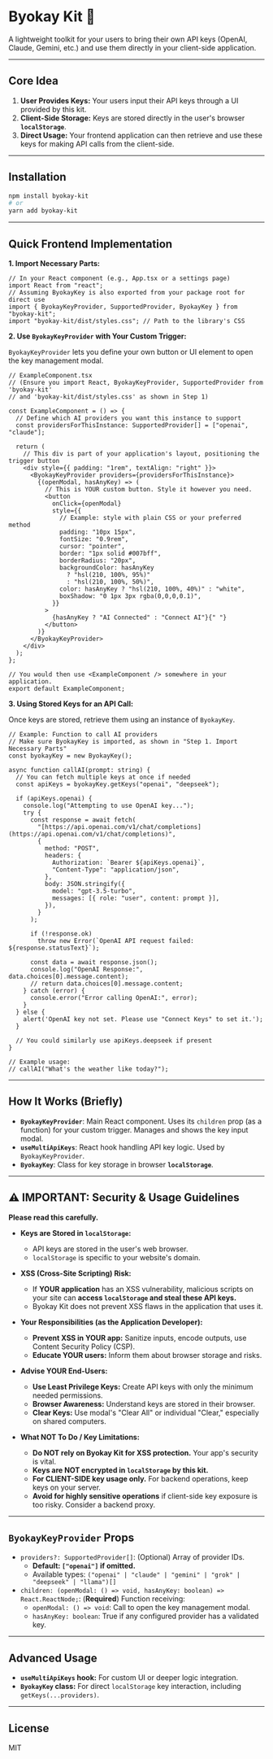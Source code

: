 # Byokay Kit 🔑

A lightweight toolkit for your users to bring their own API keys (OpenAI, Claude, Gemini, etc.) and use them directly in your client-side application.

---

## Core Idea

1.  **User Provides Keys:** Your users input their API keys through a UI provided by this kit.
2.  **Client-Side Storage:** Keys are stored directly in the user's browser **`localStorage`**.
3.  **Direct Usage:** Your frontend application can then retrieve and use these keys for making API calls from the client-side.

---

## Installation

```bash
npm install byokay-kit
# or
yarn add byokay-kit
```

---

## Quick Frontend Implementation

**1. Import Necessary Parts:**

```tsx
// In your React component (e.g., App.tsx or a settings page)
import React from "react";
// Assuming ByokayKey is also exported from your package root for direct use
import { ByokayKeyProvider, SupportedProvider, ByokayKey } from "byokay-kit";
import "byokay-kit/dist/styles.css"; // Path to the library's CSS
```

**2. Use `ByokayKeyProvider` with Your Custom Trigger:**

`ByokayKeyProvider` lets you define your own button or UI element to open the key management modal.

```tsx
// ExampleComponent.tsx
// (Ensure you import React, ByokayKeyProvider, SupportedProvider from 'byokay-kit'
// and 'byokay-kit/dist/styles.css' as shown in Step 1)

const ExampleComponent = () => {
  // Define which AI providers you want this instance to support
  const providersForThisInstance: SupportedProvider[] = ["openai", "claude"];

  return (
    // This div is part of your application's layout, positioning the trigger button
    <div style={{ padding: "1rem", textAlign: "right" }}>
      <ByokayKeyProvider providers={providersForThisInstance}>
        {(openModal, hasAnyKey) => (
          // This is YOUR custom button. Style it however you need.
          <button
            onClick={openModal}
            style={{
              // Example: style with plain CSS or your preferred method
              padding: "10px 15px",
              fontSize: "0.9rem",
              cursor: "pointer",
              border: "1px solid #007bff",
              borderRadius: "20px",
              backgroundColor: hasAnyKey
                ? "hsl(210, 100%, 95%)"
                : "hsl(210, 100%, 50%)",
              color: hasAnyKey ? "hsl(210, 100%, 40%)" : "white",
              boxShadow: "0 1px 3px rgba(0,0,0,0.1)",
            }}
          >
            {hasAnyKey ? "AI Connected" : "Connect AI"}{" "}
          </button>
        )}
      </ByokayKeyProvider>
    </div>
  );
};

// You would then use <ExampleComponent /> somewhere in your application.
export default ExampleComponent;
```

**3. Using Stored Keys for an API Call:**

Once keys are stored, retrieve them using an instance of `ByokayKey`.

```tsx
// Example: Function to call AI providers
// Make sure ByokayKey is imported, as shown in "Step 1. Import Necessary Parts"
const byokayKey = new ByokayKey();

async function callAI(prompt: string) {
  // You can fetch multiple keys at once if needed
  const apiKeys = byokayKey.getKeys("openai", "deepseek");

  if (apiKeys.openai) {
    console.log("Attempting to use OpenAI key...");
    try {
      const response = await fetch(
        "[https://api.openai.com/v1/chat/completions](https://api.openai.com/v1/chat/completions)",
        {
          method: "POST",
          headers: {
            Authorization: `Bearer ${apiKeys.openai}`,
            "Content-Type": "application/json",
          },
          body: JSON.stringify({
            model: "gpt-3.5-turbo",
            messages: [{ role: "user", content: prompt }],
          }),
        }
      );

      if (!response.ok)
        throw new Error(`OpenAI API request failed: ${response.statusText}`);

      const data = await response.json();
      console.log("OpenAI Response:", data.choices[0].message.content);
      // return data.choices[0].message.content;
    } catch (error) {
      console.error("Error calling OpenAI:", error);
    }
  } else {
    alert('OpenAI key not set. Please use "Connect Keys" to set it.');
  }

  // You could similarly use apiKeys.deepseek if present
}

// Example usage:
// callAI("What's the weather like today?");
```

---

## How It Works (Briefly)

- **`ByokayKeyProvider`**: Main React component. Uses its `children` prop (as a function) for your custom trigger. Manages and shows the key input modal.
- **`useMultiApiKeys`**: React hook handling API key logic. Used by `ByokayKeyProvider`.
- **`ByokayKey`**: Class for key storage in browser **`localStorage`**.

---

## ⚠️ IMPORTANT: Security & Usage Guidelines

**Please read this carefully.**

- **Keys are Stored in `localStorage`:**

  - API keys are stored in the user's web browser.
  - `localStorage` is specific to your website's domain.

- **XSS (Cross-Site Scripting) Risk:**

  - If **YOUR application** has an XSS vulnerability, malicious scripts on your site can **access `localStorage` and steal these API keys.**
  - Byokay Kit does not prevent XSS flaws in the application that uses it.

- **Your Responsibilities (as the Application Developer):**

  - **Prevent XSS in YOUR app:** Sanitize inputs, encode outputs, use Content Security Policy (CSP).
  - **Educate YOUR users:** Inform them about browser storage and risks.

- **Advise YOUR End-Users:**

  - **Use Least Privilege Keys:** Create API keys with only the minimum needed permissions.
  - **Browser Awareness:** Understand keys are stored in their browser.
  - **Clear Keys:** Use modal's "Clear All" or individual "Clear," especially on shared computers.

- **What NOT To Do / Key Limitations:**
  - **Do NOT rely on Byokay Kit for XSS protection.** Your app's security is vital.
  - **Keys are NOT encrypted in `localStorage` by this kit.**
  - **For CLIENT-SIDE key usage only.** For backend operations, keep keys on your server.
  - **Avoid for highly sensitive operations** if client-side key exposure is too risky. Consider a backend proxy.

---

## `ByokayKeyProvider` Props

- `providers?: SupportedProvider[]`: (Optional) Array of provider IDs.
  - **Default: `["openai"]` if omitted.**
  - Available types: `("openai" | "claude" | "gemini" | "grok" | "deepseek" | "llama")[]`
- `children: (openModal: () => void, hasAnyKey: boolean) => React.ReactNode;`: (**Required**) Function receiving:
  - `openModal: () => void`: Call to open the key management modal.
  - `hasAnyKey: boolean`: True if any configured provider has a validated key.

---

## Advanced Usage

- **`useMultiApiKeys` hook:** For custom UI or deeper logic integration.
- **`ByokayKey` class:** For direct `localStorage` key interaction, including `getKeys(...providers)`.

---

## License

MIT
